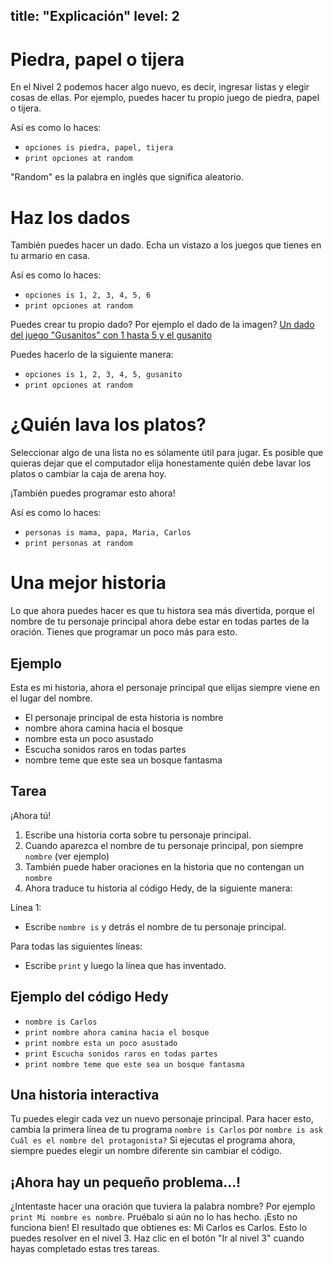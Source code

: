 title: "Explicación"
level: 2
---
# Piedra, papel o tijera

En el Nivel 2 podemos hacer algo nuevo, es decir, ingresar listas y elegir cosas de ellas.
Por ejemplo, puedes hacer tu propio juego de piedra, papel o tijera.

Así es como lo haces:

* `opciones is piedra, papel, tijera`
* `print opciones at random`

"Random" es la palabra en inglés que significa aleatorio.

# Haz los dados

También puedes hacer un dado. Echa un vistazo a los juegos que tienes en tu armario en casa.

Así es como lo haces:

* `opciones is 1, 2, 3, 4, 5, 6`
* `print opciones at random`

Puedes crear tu propio dado? Por ejemplo el dado de la imagen?
[Un dado del juego "Gusanitos" con 1 hasta 5 y el gusanito](https://cdn.jsdelivr.net/gh/felienne/hedy@24f19e9ac16c981517e7243120bc714912407eb5/coursedata/img/dobbelsteen.jpeg)

Puedes hacerlo de la siguiente manera:

* `opciones is 1, 2, 3, 4, 5, gusanito`
* `print opciones at random`

# ¿Quién lava los platos?

Seleccionar algo de una lista no es sólamente útil para jugar. Es posible que quieras dejar que el computador elija honestamente quién debe lavar los platos o cambiar la caja de arena hoy.

¡También puedes programar esto ahora!

Así es como lo haces:

* `personas is mama, papa, Maria, Carlos`
* `print personas at random`

# Una mejor historia

Lo que ahora puedes hacer es que tu histora sea más divertida, porque el nombre de tu personaje principal ahora
debe estar en todas partes de la oración.
Tienes que programar un poco más para esto.

## Ejemplo

Esta es mi historia, ahora el personaje principal que elijas siempre viene en el lugar del nombre.

* El personaje principal de esta historia is nombre
* nombre ahora camina hacia el bosque
* nombre esta un poco asustado
* Escucha sonidos raros en todas partes
* nombre teme que este sea un bosque fantasma

## Tarea

¡Ahora tú!

1. Escribe una historia corta sobre tu personaje principal.
2. Cuando aparezca el nombre de tu personaje principal, pon siempre `nombre` (ver ejemplo)
3. También puede haber oraciones en la historia que no contengan un `nombre`
4. Ahora traduce tu historia al código Hedy, de la siguiente manera:

Línea 1:
* Escribe `nombre is` y detrás el nombre de tu personaje principal.

Para todas las siguientes líneas:
* Escribe `print` y luego la línea que has inventado.

## Ejemplo del código Hedy

* `nombre is Carlos`
* `print nombre ahora camina hacia el bosque`
* `print nombre esta un poco asustado`
* `print Escucha sonidos raros en todas partes`
* `print nombre teme que este sea un bosque fantasma`

## Una historia interactiva

Tu puedes elegir cada vez un nuevo personaje principal. Para hacer esto, cambia la primera línea de tu programa `nombre is Carlos` por `nombre is ask Cuál es el nombre del protagonista?`
Si ejecutas el programa ahora, siempre puedes elegir un nombre diferente sin cambiar el código.

## ¡Ahora hay un pequeño problema...!

¿Intentaste hacer una oración que tuviera la palabra nombre? Por ejemplo `print Mi nombre es nombre`.
Pruébalo si aún no lo has hecho.
¡Esto no funciona bien! El resultado que obtienes es: Mi Carlos es Carlos. Esto lo puedes resolver en el nivel 3.
Haz clic en el botón "Ir al nivel 3" cuando hayas completado estas tres tareas.
